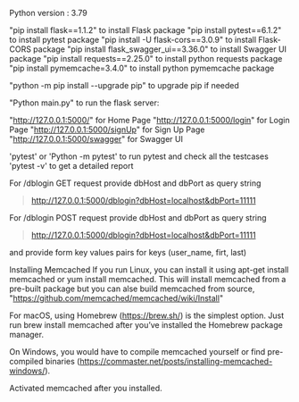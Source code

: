 Python version : 3.79

"pip install flask==1.1.2"              to install Flask package
"pip install pytest==6.1.2"             to install pytest package
"pip install -U flask-cors==3.0.9"      to install Flask-CORS package
"pip install flask_swagger_ui==3.36.0"  to install Swagger UI package
"pip install requests==2.25.0"          to install python requests package
"pip install pymemcache=3.4.0"          to install python pymemcache package

"python -m pip install --upgrade pip"   to upgrade pip if needed


"Python main.py" to run the flask server:

"http://127.0.0.1:5000/"            for Home Page
"http://127.0.0.1:5000/login"       for Login Page
"http://127.0.0.1:5000/signUp"      for Sign Up Page
"http://127.0.0.1:5000/swagger"     for Swagger UI



'pytest' or 'Python -m pytest' to run pytest and check all the testcases
'pytest -v' to get a detailed report


For /dblogin GET request provide dbHost and dbPort as query string
> http://127.0.0.1:5000/dblogin?dbHost=localhost&dbPort=11111

For /dblogin POST request provide dbHost and dbPort as query string 
> http://127.0.0.1:5000/dblogin?dbHost=localhost&dbPort=11111

and provide form key values pairs for keys (user_name, firt, last)



Installing Memcached
If you run Linux, you can install it using apt-get install memcached or yum install memcached. This will install memcached from a pre-built package but you can alse build memcached from source, "https://github.com/memcached/memcached/wiki/Install"

For macOS, using Homebrew (https://brew.sh/) is the simplest option. Just run brew install memcached after you’ve installed the Homebrew package manager.

On Windows, you would have to compile memcached yourself or find pre-compiled binaries
(https://commaster.net/posts/installing-memcached-windows/).

Activated memcached after you installed.

